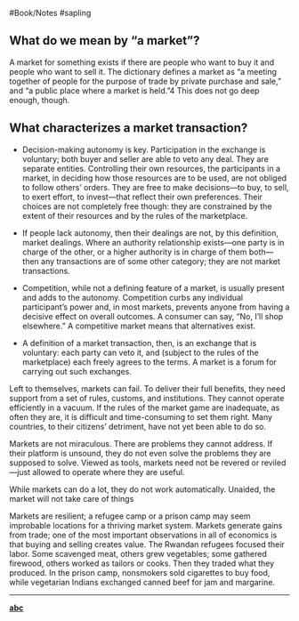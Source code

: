 #Book/Notes #sapling 

## What do we mean by “a market”? 
A market for something exists if there are people who want to buy it and people who want to sell it. The dictionary defines a market as “a meeting together of people for the purpose of trade by private purchase and sale,” and “a public place where a market is held.”4 This does not go deep enough, though. 

## What characterizes a market transaction?
- Decision-making autonomy is key. Participation in the exchange is voluntary; both buyer and seller are able to veto any deal. They are separate entities. Controlling their own resources, the participants in a market, in deciding how those resources are to be used, are not obliged to follow others’ orders. They are free to make decisions—to buy, to sell, to exert effort, to invest—that reflect their own preferences. Their choices are not completely free though: they are constrained by the extent of their resources and by the rules of the marketplace.

- If people lack autonomy, then their dealings are not, by this definition, market dealings. Where an authority relationship exists—one party is in charge of the other, or a higher authority is in charge of them both—then any transactions are of some other category; they are not market transactions.

- Competition, while not a defining feature of a market, is usually present and adds to the autonomy. Competition curbs any individual participant’s power and, in most markets, prevents anyone from having a decisive effect on overall outcomes. A consumer can say, “No, I’ll shop elsewhere.” A competitive market means that alternatives exist.

- A definition of a market transaction, then, is an exchange that is voluntary: each party can veto it, and (subject to the rules of the marketplace) each freely agrees to the terms. A market is a forum for carrying out such exchanges.




Left to themselves, markets can fail. To deliver their full benefits, they need support from a set of rules, customs, and institutions. They cannot operate efficiently in a vacuum. If the rules of the market game are inadequate, as often they are, it is difficult and time-consuming to set them right. Many countries, to their citizens’ detriment, have not yet been able to do so. 

Markets are not miraculous. There are problems they cannot address. If their platform is unsound, they do not even solve the problems they are supposed to solve. Viewed as tools, markets need not be revered or reviled—just allowed to operate where they are useful.

While markets can do a lot, they do not work automatically. Unaided, the market will not take care of things


Markets are resilient; a refugee camp or a prison camp may seem improbable locations for a thriving market system. Markets generate gains from trade; one of the most important observations in all of economics is that buying and selling creates value. The Rwandan refugees focused their labor. Some scavenged meat, others grew vegetables; some gathered firewood, others worked as tailors or cooks. Then they traded what they produced. In the prison camp, nonsmokers sold cigarettes to buy food, while vegetarian Indians exchanged canned beef for jam and margarine.
****

[**abc**](ss)